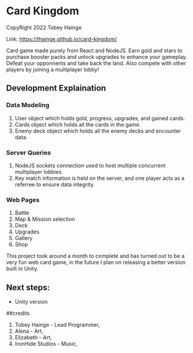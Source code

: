 # Card Kingdom
CopyRight 2022 Tobey Hainge

Link: https://thainge.github.io/card-kingdom/

Card game made purely from React and NodeJS. Earn gold and stars to purchase booster packs and unlock upgrades to enhance your gameplay. Defeat your opponnents and take back the land. Also compete with other players by joining a multiplayer lobby!

## Development Explaination
### Data Modeling
  1. User object which holds gold, progress, upgrades, and gained cards.
  2. Cards object which holds all the cards in the game.
  3. Enemy deck object which holds all the enemy decks and encounter data.
### Server Queries
  1. NodeJS sockets connection used to host multiple concurrent multiplayer lobbies.
  2. Key match information is held on the server, and one player acts as a referree to ensure data integrity.
### Web Pages
  1. Battle
  2. Map & Mission selection
  3. Deck
  4. Upgrades
  5. Gallery
  6. Shop

This project took around a month to complete and has turned out to be a very fun web card game, in the future I plan on releasing a better version built in Unity.

## Next steps:
- Unity version

##credits 
  1. Tobey Hainge - Lead Programmer,
  2. Alena - Art,
  3. Elizabeth - Art,
  4. IronHide Studios - Music,

